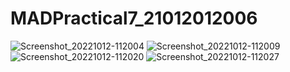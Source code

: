 # MADPractical7_21012012006
![Screenshot_20221012-112004](https://user-images.githubusercontent.com/111745962/195260939-f90be560-20e4-41de-aa94-d90b1790d2ce.jpg)
![Screenshot_20221012-112009](https://user-images.githubusercontent.com/111745962/195260955-ad6d0d1a-03d5-4762-b1d0-ca2cef0aeeb3.jpg)
![Screenshot_20221012-112020](https://user-images.githubusercontent.com/111745962/195260978-0f22e749-46ab-4e36-a4fb-b453932e7cd6.jpg)
![Screenshot_20221012-112027](https://user-images.githubusercontent.com/111745962/195261002-a1623015-01ae-41e6-b85b-cb5ec1d17d36.jpg)

